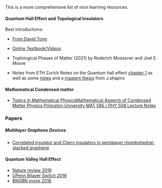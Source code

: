 This is a more comprehensive list of nice learning resources.
#### Quantum Hall Effect and Topological Insulators

Best introductions:

* [From David Tong](https://www.damtp.cam.ac.uk/user/tong/qhe/qhe.pdf)

* [Online Textbook/Videos](https://topocondmat.org/index.html)

* Toplological Phases of Matter (2021) by Roderich Moessner and Joel E. Moore

* Notes from ETH Zurich Notes on the Quantum hall effect [chapter 1](https://ethz.ch/content/dam/ethz/special-interest/phys/theoretical-physics/cmtm-dam/documents/tqn/01.pdf) as well as some [notes](https://web.math.princeton.edu/~js129/PDFs/Top_SSP_Lecture_Notes.pdf) and a [masters thesis](https://web.math.princeton.edu/~js129/PDFs/MSC_Thesis.pdf) from J.shapiro



#### Mathematical Condensed matter

* [Topics in Mathematical PhysicsMathematical Aspects of Condensed Matter Physics Princeton University MAT 595 / PHY 508 Lecture Notes](https://web.math.princeton.edu/~js129/PDFs/teaching/MAT595_spring_2024/MAT595_PHY508_Lecture_Notes.pdf)



### Papers

##### Multilayer Graphene Devices

* [Correlated insulator and Chern insulators in pentalayer rhombohedral-stacked graphene](https://www.nature.com/articles/s41565-023-01520-1)

#### Quantum Valley Hall Effect

* [Nature review 2016 ](https://www.nature.com/articles/natrevmats201655)
* [UPenn Bilayer Switch 2016](https://www.science.org/doi/full/10.1126/science.adj3742#body-ref-R37-2)
* [BNGBN moire 2016](https://arxiv.org/pdf/1805.11777)